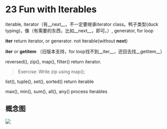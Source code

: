 # 23 Fun with Iterables

iterable,
iterator（有__next__，不一定要继承iterator class。鸭子类型(duck typing)，像（有需要的东西，比如__next__，即可。）,
generator,
for loop

__iter__ return iterator, or generator. not iterable(without __next__)

__iter__ or __getitem__ （旧版本支持，for loop找不到__iter__，还回去找__getitem__）

reversed(), zip(), map(), filter() return iterator.

> Exercise: Write zip using map();

list(), tuple(), set(), sorted() return iterable

max(), min(), sum(), all(), any() process iterables

## 概念图
![](https://file.nyatori.com/images/a71301c3c00c217426b62994f3a65de7.png)